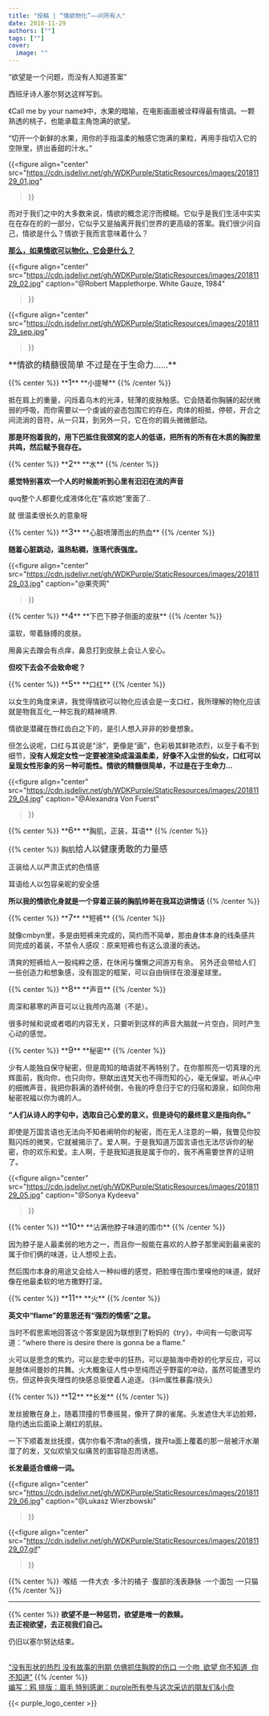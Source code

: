 ```yaml
---
title: "投稿 | “情欲物化”——问所有人"
date: 2018-11-29
authors: [""]
tags: [""]
cover:
  image: ""
---
```


“欲望是一个问题，而没有人知道答案”

西班牙诗人塞尔努达这样写到。

《Call me by your name》中，水果的暗喻，在电影画面被诠释得最有情调。一颗熟透的桃子，也能承载主角饱满的欲望。

“切开一个新鲜的水果，用你的手指温柔的触感它饱满的果粒，再用手指切入它的空隙里，挤出香甜的汁水。”

{{<figure
align="center"
src="https://cdn.jsdelivr.net/gh/WDKPurple/StaticResources/images/20181129_01.jpg"
>}}

而对于我们之中的大多数来说，情欲的概念泥泞而模糊。它似乎是我们生活中实实在在存在的的一部分，它似乎又是抽离开我们世界的更高级的答案。我们很少问自己，情欲是什么？情欲于我而言意味着什么？

**<u>那么，如果情欲可以物化，它会是什么？</u>**

{{<figure
align="center"
src="https://cdn.jsdelivr.net/gh/WDKPurple/StaticResources/images/20181129_02.jpg"
caption="@Robert Mapplethorpe. White Gauze, 1984"
>}}

{{<figure
align="center"
src="https://cdn.jsdelivr.net/gh/WDKPurple/StaticResources/images/20181129_sep.jpg"
>}}

<big>
**情欲的精髓很简单  
不过是在于生命力......**
</big>

<p>{{% center %}}
**<big>1</big>**  
**小提琴**
{{% /center %}}</p>

抵在肩上的重量，闪烁着乌木的光泽，轻薄的皮肤触感。它会随着你胸脯的起伏微弱的呼吸，而你需要以一个虔诚的姿态包围它的存在。肉体的相抵，停顿，开合之间流淌的音符，从一只耳，到另外一只，它在你的肩头微微颤动。

**那是环抱着我的，用下巴抵住我颈窝的恋人的低语，把所有的所有在木质的胸腔里共鸣，然后赋予我存在。**

<p>{{% center %}}
**<big>2</big>**  
**水**
{{% /center %}}</p>

**感觉特别喜欢一个人的时候能听到心里有汩汩在流的声音**

quq整个人都要化成液体化在“喜欢她”里面了..

就 很温柔很长久的意象呀

<p>{{% center %}}
**<big>3</big>**  
**心脏喷薄而出的热血**
{{% /center %}}</p>

**随着心脏跳动，温热粘稠，涨落代表强度。**

{{<figure
align="center"
src="https://cdn.jsdelivr.net/gh/WDKPurple/StaticResources/images/20181129_03.jpg"
caption="@果壳网"
>}}

<p>{{% center %}}
**<big>4</big>**  
**下巴下脖子侧面的皮肤**
{{% /center %}}</p>

温软，带着脉搏的皮肤。

用鼻尖去蹭会有点痒，鼻息打到皮肤上会让人安心。

**但咬下去会不会致命呢？**

<p>{{% center %}}
**<big>5</big>**  
**口红**
{{% /center %}}</p>

以女生的角度来讲，我觉得情欲可以物化应该会是一支口红，我所理解的物化应该就是物我互化,一种忘我的精神境界.

情欲是潜藏在唇红齿白之下的，是引人想入非非的妙曼想象。

但怎么说呢，口红与其说是“涂”，更像是“画”，色彩极其鲜艳浓烈，以至于看不到细节，**没有人规定女性一定要被渲染成温温柔柔，好像不入尘世的仙女，口红可以呈现女性形象的另一种可能性。情欲的精髓很简单，不过是在于生命力...**

{{<figure
align="center"
src="https://cdn.jsdelivr.net/gh/WDKPurple/StaticResources/images/20181129_04.jpg"
caption="@Alexandra Von Fuerst"
>}}

<p>{{% center %}}
**<big>6</big>**  
**胸肌，正装，耳语**
{{% /center %}}</p>

{{% center %}}
胸肌<big>给人以健康勇敢的力量感</big>

正装给人以严肃正式的色情感

耳语给人以包容亲昵的安全感

**所以我的情欲化身就是一个穿着正装的胸肌帅哥在我耳边讲情话**
{{% /center %}}

<p>{{% center %}}
**<big>7</big>**  
**短裤**
{{% /center %}}</p>

就像cmbyn里，多是由短裤来完成的，简约而不简单，那由身体本身的线条感共同完成的着装，不禁令人感叹：原来短裤也有这么浪漫的表达。

清爽的短裤给人一股纯粹之感，在休闲与慵懒之间游刃有余。 另外还会带给人们一些创造力和想象感，没有固定的框架，可以自由徜徉在浪漫星球里。

<p>{{% center %}}
**<big>8</big>**  
**声音**
{{% /center %}}</p>

周深和慕寒的声音可以让我颅内高潮（不是）。

很多时候和说或者唱的内容无关，只要听到这样的声音大脑就一片空白，同时产生心动的感觉。

<p>{{% center %}}
**<big>9</big>**  
**秘密**
{{% /center %}}</p>

少有人能独自保守秘密，但是周知的暗语就不再特别了。在你那照亮一切真理的光辉面前，我向你，也只向你，祭献出连梵天也不得而知的心，毫无保留。听从心中的细微声音，我把你斟满的酒杯倾倒，令我的呼息归于它的归宿和源泉，如同你用秘密祝福以你为魂的人。

**“人们从诗人的字句中，选取自己心爱的意义，但是诗句的最终意义是指向你。”**

即使是万国言语也无法向不知者阐明你的秘密，而在无人注意的一瞬，我瞥见你狡黠闪烁的微笑，它就被揭示了。爱人啊，于是我知道万国言语也无法尽诉你的秘密，你的欢乐和爱。主人啊，于是我知道我是属于你的，我不再需要世界的证明了。

{{<figure
align="center"
src="https://cdn.jsdelivr.net/gh/WDKPurple/StaticResources/images/20181129_05.jpg"
caption="@Sonya Kydeeva"
>}}

<p>{{% center %}}
**<big>10</big>**  
**沾满他脖子味道的围巾**
{{% /center %}}</p>

因为脖子是人最柔弱的地方之一，而且你一般能在喜欢的人脖子那里闻到最亲密的属于你们俩的味道，让人想咬上去。

然后围巾本身的用途又会给人一种纠缠的感觉，把脸埋在围巾里嗅他的味道，就好像在他最柔软的地方撒野打滚。

<p>{{% center %}}
**<big>11</big>**  
**火**
{{% /center %}}</p>

**英文中“flame”的意思还有“强烈的情感”之意。**

当时不假思索地回答这个答案是因为联想到了粉妈的《try》，中间有一句歌词写道：“where there is desire there is gonna be a flame."

火可以是思念的焦灼，可以是恋爱中的狂热，可以是脑海中奇妙的化学反应，可以是肢体间曼妙的共舞。火大概象征人性中至纯而近乎野蛮的冲动，虽然可能遭至灼伤，但这种丧失理性的快感总驱使着人追逐。（抖m属性暴露/挠头）

<p>{{% center %}}
**<big>12</big>**  
**长发**
{{% /center %}}</p>

发丝披散在身上，随着顶撞的节奏摇晃，像开了屏的雀尾。头发遮住大半边脸颊，隐约透出后面染上潮红的肌肤。

一下下顺着发丝抚摸，偶尔你看不清ta的表情，拨开ta面上覆着的那一层被汗水潮湿了的发，又似欢愉又似痛苦的面容隐忍而诱惑。

**长发最适合缠绵一词。**

{{<figure
align="center"
src="https://cdn.jsdelivr.net/gh/WDKPurple/StaticResources/images/20181129_06.jpg"
caption="@Lukasz Wierzbowski"
>}}

{{<figure
align="center"
src="https://cdn.jsdelivr.net/gh/WDKPurple/StaticResources/images/20181129_07.gif"
>}}

<p>{{% center %}}
·喉结  
·一件大衣  
·多汁的橘子  
·腹部的浅表静脉  
·一个面包  
·一只猫
{{% /center %}}</p>

---

{{% center %}}
**欲望不是一种惩罚，欲望是唯一的救赎。  
去正视欲望，去正视我们自己。**

仍旧以塞尔努达结束。

<br>
<u>“没有形状的热烈  
没有故事的刑期  
仿佛抓住胸膛的伤口  
一个吻  欲望  
你不知道  你不知道”</u>
{{% /center %}}

<br>
<u>编写：鸦  
排版：眉毛  
特别感谢：purple所有参与这次采访的朋友们&小奈</u>

{{< purple_logo_center >}}

